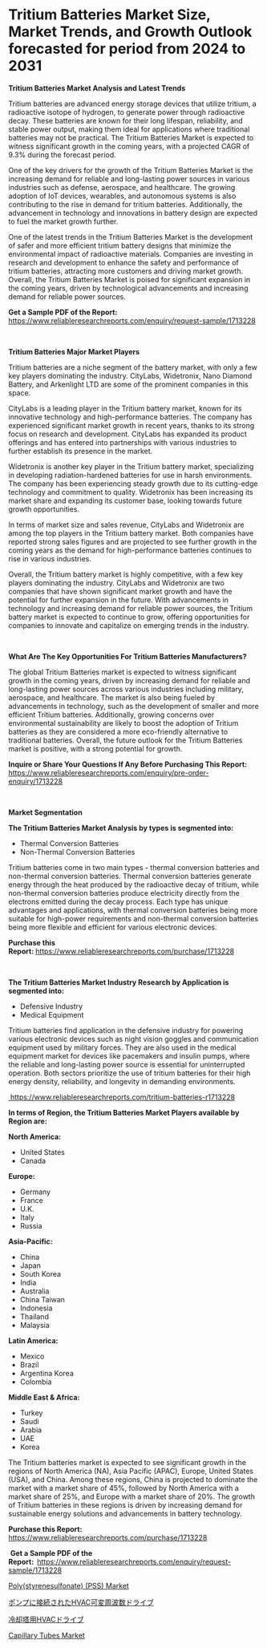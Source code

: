 <p><h1>Tritium Batteries Market Size, Market Trends, and Growth Outlook forecasted for period from 2024 to 2031</h1></p><p><strong>Tritium Batteries Market Analysis and Latest Trends</strong></p>
<p><p>Tritium batteries are advanced energy storage devices that utilize tritium, a radioactive isotope of hydrogen, to generate power through radioactive decay. These batteries are known for their long lifespan, reliability, and stable power output, making them ideal for applications where traditional batteries may not be practical. The Tritium Batteries Market is expected to witness significant growth in the coming years, with a projected CAGR of 9.3% during the forecast period.</p><p>One of the key drivers for the growth of the Tritium Batteries Market is the increasing demand for reliable and long-lasting power sources in various industries such as defense, aerospace, and healthcare. The growing adoption of IoT devices, wearables, and autonomous systems is also contributing to the rise in demand for tritium batteries. Additionally, the advancement in technology and innovations in battery design are expected to fuel the market growth further.</p><p>One of the latest trends in the Tritium Batteries Market is the development of safer and more efficient tritium battery designs that minimize the environmental impact of radioactive materials. Companies are investing in research and development to enhance the safety and performance of tritium batteries, attracting more customers and driving market growth. Overall, the Tritium Batteries Market is poised for significant expansion in the coming years, driven by technological advancements and increasing demand for reliable power sources.</p></p>
<p><strong>Get a Sample PDF of the Report:&nbsp;</strong> <a href="https://www.reliableresearchreports.com/enquiry/request-sample/1713228">https://www.reliableresearchreports.com/enquiry/request-sample/1713228</a></p>
<p>&nbsp;</p>
<p><strong>Tritium Batteries Major Market Players</strong></p>
<p><p>Tritium batteries are a niche segment of the battery market, with only a few key players dominating the industry. CityLabs, Widetronix, Nano Diamond Battery, and Arkenlight LTD are some of the prominent companies in this space. </p><p>CityLabs is a leading player in the Tritium battery market, known for its innovative technology and high-performance batteries. The company has experienced significant market growth in recent years, thanks to its strong focus on research and development. CityLabs has expanded its product offerings and has entered into partnerships with various industries to further establish its presence in the market.</p><p>Widetronix is another key player in the Tritium battery market, specializing in developing radiation-hardened batteries for use in harsh environments. The company has been experiencing steady growth due to its cutting-edge technology and commitment to quality. Widetronix has been increasing its market share and expanding its customer base, looking towards future growth opportunities.</p><p>In terms of market size and sales revenue, CityLabs and Widetronix are among the top players in the Tritium battery market. Both companies have reported strong sales figures and are projected to see further growth in the coming years as the demand for high-performance batteries continues to rise in various industries.</p><p>Overall, the Tritium battery market is highly competitive, with a few key players dominating the industry. CityLabs and Widetronix are two companies that have shown significant market growth and have the potential for further expansion in the future. With advancements in technology and increasing demand for reliable power sources, the Tritium battery market is expected to continue to grow, offering opportunities for companies to innovate and capitalize on emerging trends in the industry.</p></p>
<p>&nbsp;</p>
<p><strong>What Are The Key Opportunities For Tritium Batteries Manufacturers?</strong></p>
<p><p>The global Tritium Batteries market is expected to witness significant growth in the coming years, driven by increasing demand for reliable and long-lasting power sources across various industries including military, aerospace, and healthcare. The market is also being fueled by advancements in technology, such as the development of smaller and more efficient Tritium batteries. Additionally, growing concerns over environmental sustainability are likely to boost the adoption of Tritium batteries as they are considered a more eco-friendly alternative to traditional batteries. Overall, the future outlook for the Tritium Batteries market is positive, with a strong potential for growth.</p></p>
<p><strong>Inquire or Share Your Questions If Any Before Purchasing This Report:</strong> <a href="https://www.reliableresearchreports.com/enquiry/pre-order-enquiry/1713228">https://www.reliableresearchreports.com/enquiry/pre-order-enquiry/1713228</a></p>
<p>&nbsp;</p>
<p><strong>Market Segmentation</strong></p>
<p><strong>The Tritium Batteries Market Analysis by types is segmented into:</strong></p>
<p><ul><li>Thermal Conversion Batteries</li><li>Non-Thermal Conversion Batteries</li></ul></p>
<p><p>Tritium batteries come in two main types - thermal conversion batteries and non-thermal conversion batteries. Thermal conversion batteries generate energy through the heat produced by the radioactive decay of tritium, while non-thermal conversion batteries produce electricity directly from the electrons emitted during the decay process. Each type has unique advantages and applications, with thermal conversion batteries being more suitable for high-power requirements and non-thermal conversion batteries being more flexible and efficient for various electronic devices.</p></p>
<p><strong>Purchase this Report:&nbsp;</strong><a href="https://www.reliableresearchreports.com/purchase/1713228">https://www.reliableresearchreports.com/purchase/1713228</a></p>
<p>&nbsp;</p>
<p><strong>The Tritium Batteries Market Industry Research by Application is segmented into:</strong></p>
<p><ul><li>Defensive Industry</li><li>Medical Equipment</li></ul></p>
<p><p>Tritium batteries find application in the defensive industry for powering various electronic devices such as night vision goggles and communication equipment used by military forces. They are also used in the medical equipment market for devices like pacemakers and insulin pumps, where the reliable and long-lasting power source is essential for uninterrupted operation. Both sectors prioritize the use of tritium batteries for their high energy density, reliability, and longevity in demanding environments.</p></p>
<p><a href="https://www.reliableresearchreports.com/tritium-batteries-r1713228">&nbsp;https://www.reliableresearchreports.com/tritium-batteries-r1713228</a></p>
<p><strong>In terms of Region, the Tritium Batteries Market Players available by Region are:</strong></p>
<p>
    <p> <strong> North America: </strong>
        <ul>
            <li>United States</li>
            <li>Canada</li>
        </ul>
        </p> 
    <p> <strong> Europe: </strong>
        <ul>
            <li>Germany</li>
            <li>France</li>
            <li>U.K.</li>
            <li>Italy</li>
            <li>Russia</li>
        </ul>
        </p> 
    <p> <strong> Asia-Pacific: </strong>
        <ul>
            <li>China</li>
            <li>Japan</li>
            <li>South Korea</li>
            <li>India</li>
            <li>Australia</li>
            <li>China Taiwan</li>
            <li>Indonesia</li>
            <li>Thailand</li>
            <li>Malaysia</li>
        </ul>
        </p> 
    <p> <strong> Latin America: </strong>
        <ul>
            <li>Mexico</li>
            <li>Brazil</li>
            <li>Argentina Korea</li>
            <li>Colombia</li>
        </ul>
        </p> 
    <p> <strong> Middle East & Africa: </strong>
        <ul>
            <li>Turkey</li>
            <li>Saudi</li>
            <li>Arabia</li>
            <li>UAE</li>
            <li>Korea</li>
        </ul>
    </p>
    </p>
<p><p>The Tritium batteries market is expected to see significant growth in the regions of North America (NA), Asia Pacific (APAC), Europe, United States (USA), and China. Among these regions, China is projected to dominate the market with a market share of 45%, followed by North America with a market share of 25%, and Europe with a market share of 20%. The growth of Tritium batteries in these regions is driven by increasing demand for sustainable energy solutions and advancements in battery technology.</p></p>
<p><strong>Purchase this Report: </strong><a href="https://www.reliableresearchreports.com/purchase/1713228">https://www.reliableresearchreports.com/purchase/1713228</a></p>
<p>&nbsp;<strong>Get a Sample PDF of the Report:&nbsp;&nbsp;</strong><a href="https://www.reliableresearchreports.com/enquiry/request-sample/1713228">https://www.reliableresearchreports.com/enquiry/request-sample/1713228</a></p>
<p><strong></strong></p>
<p><p><a href="https://github.com/pizolina/Market-Research-Report-List-4/blob/main/polystyrenesulfonate-pss-market.md">Poly(styrenesulfonate) (PSS) Market</a></p><p><a href="https://github.com/nxboeu02965442/Market-Research-Report-List-2/blob/main/5100195112933.md">ポンプに接続されたHVAC可変周波数ドライブ</a></p><p><a href="https://github.com/moulafa/Market-Research-Report-List-2/blob/main/4737032112934.md">冷却塔用HVACドライブ</a></p><p><a href="https://github.com/gladysalidde/Market-Research-Report-List-1/blob/main/capillary-tubes-market.md">Capillary Tubes Market</a></p></p>
